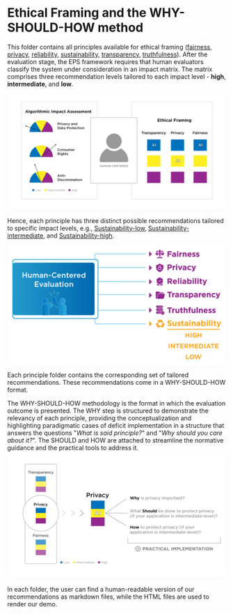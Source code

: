 # Ethical Framing and the WHY-SHOULD-HOW method

This folder contains all principles available for ethical framing ([fairness](./fairness), [privacy](./privacy), [reliability](./reliability), [sustainability](./sustainability), [transparency](./transparency), [truthfulness](./truthfulness)). After the evaluation stage, the EPS framework requires that human evaluators classify the system under consideration in an impact matrix. The matrix comprises three recommendation levels tailored to each impact level - **high**, **intermediate**, and **low**.

<p align="center">
    <img src="../img/eps-ethical-framing.png" alt="A graphical representation of an Algorithmic Impact Assessment and Ethical Framing in AI, focusing on human-centered design. The image consists of two main sections with pie charts and a grid layout, indicating levels of privacy, consumer rights, antidiscrimination, transparency, and fairness. A grey silhouette icon represents a human-centered approach. The legend explains the meaning of the colors." width="600px">
</p>

Hence, each principle has three distinct possible recommendations tailored to specific impact levels, e.g., [Sustainability-low](./sustainability/SHOULD-HOW-LOW.md), [Sustainability-intermediate](./sustainability/SHOULD-HOW-INTERMEDIATE.md), and [Sustainability-high](./sustainability/SHOULD-HOW-HIGH.md).

<p align="center">
    <img src="../img/eps-ethical-framing-2.png" alt="An infographic illustrating the criteria for Human-Centered Evaluation, with icons and text representing Fairness, Privacy, Reliability, Transparency, Truthfulness, and Sustainability. Each criterion is rated on a scale from low to high. The legend explains the meaning of the colors." width="600px">
</p>

Each principle folder contains the corresponding set of tailored recommendations. These recommendations come in a WHY-SHOULD-HOW format.

The WHY-SHOULD-HOW methodology is the format in which the evaluation outcome is presented. The WHY step is structured to demonstrate the relevancy of each principle, providing the conceptualization and highlighting paradigmatic cases of deficit implementation in a structure that answers the questions "_What is said principle?_" and "_Why should you care about it?_". The SHOULD and HOW are attached to streamline the normative guidance and the practical tools to address it.

<p align="center">
    <img src="../img/eps-why-should-how.png" alt="A diagram illustrating the relationship between AI and privacy, with a focus on transparency and fairness levels. The image shows a progression from low to high levels of transparency, privacy, and fairness, leading to AI’s role in privacy. Questions about the importance of privacy and methods to protect it are highlighted." width="600px">
</p>

In each folder, the user can find a human-readable version of our recommendations as markdown files, while the HTML files are used to render our demo.

